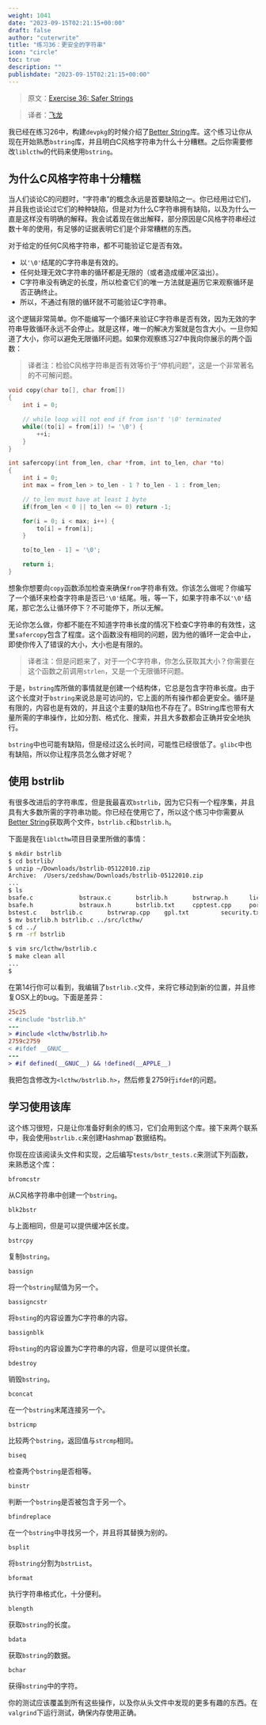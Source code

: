 ```yaml
---
weight: 1041
date: "2023-09-15T02:21:15+00:00"
draft: false
author: "cuterwrite"
title: "练习36：更安全的字符串"
icon: "circle"
toc: true
description: ""
publishdate: "2023-09-15T02:21:15+00:00"
---
```




> 原文：[Exercise 36: Safer Strings](http://c.learncodethehardway.org/book/ex36.html)

> 译者：[飞龙](https://github.com/wizardforcel)

我已经在练习26中，构建`devpkg`的时候介绍了[Better String](http://bstring.sourceforge.net/)库。这个练习让你从现在开始熟悉`bstring`库，并且明白C风格字符串为什么十分糟糕。之后你需要修改`liblcthw`的代码来使用`bstring`。

## 为什么C风格字符串十分糟糕

当人们谈论C的问题时，“字符串”的概念永远是首要缺陷之一。你已经用过它们，并且我也谈论过它们的种种缺陷，但是对为什么C字符串拥有缺陷，以及为什么一直是这样没有明确的解释。我会试着现在做出解释，部分原因是C风格字符串经过数十年的使用，有足够的证据表明它们是个非常糟糕的东西。

对于给定的任何C风格字符串，都不可能验证它是否有效。

+ 以`'\0'`结尾的C字符串是有效的。
+ 任何处理无效C字符串的循环都是无限的（或者造成缓冲区溢出）。
+ C字符串没有确定的长度，所以检查它们的唯一方法就是遍历它来观察循环是否正确终止。
+ 所以，不通过有限的循环就不可能验证C字符串。

这个逻辑非常简单。你不能编写一个循环来验证C字符串是否有效，因为无效的字符串导致循环永远不会停止。就是这样，唯一的解决方案就是包含大小。一旦你知道了大小，你可以避免无限循环问题。如果你观察练习27中我向你展示的两个函数：

> 译者注：检验C风格字符串是否有效等价于“停机问题”，这是一个非常著名的不可解问题。

```c
void copy(char to[], char from[])
{
    int i = 0;

    // while loop will not end if from isn't '\0' terminated
    while((to[i] = from[i]) != '\0') {
        ++i;
    }
}

int safercopy(int from_len, char *from, int to_len, char *to)
{
    int i = 0;
    int max = from_len > to_len - 1 ? to_len - 1 : from_len;

    // to_len must have at least 1 byte
    if(from_len < 0 || to_len <= 0) return -1;

    for(i = 0; i < max; i++) {
        to[i] = from[i];
    }

    to[to_len - 1] = '\0';

    return i;
}
```

想象你想要向`copy`函数添加检查来确保`from`字符串有效。你该怎么做呢？你编写了一个循环来检查字符串是否已`'\0'`结尾。哦，等一下，如果字符串不以`'\0'`结尾，那它怎么让循环停下？不可能停下，所以无解。

无论你怎么做，你都不能在不知道字符串长度的情况下检查C字符串的有效性，这里`safercopy`包含了程度。这个函数没有相同的问题，因为他的循环一定会中止，即使你传入了错误的大小，大小也是有限的。

> 译者注：但是问题来了，对于一个C字符串，你怎么获取其大小？你需要在这个函数之前调用`strlen`，又是一个无限循环问题。

于是，`bstring`库所做的事情就是创建一个结构体，它总是包含字符串长度。由于这个长度对于`bstring`来说总是可访问的，它上面的所有操作都会更安全。循环是有限的，内容也是有效的，并且这个主要的缺陷也不存在了。BString库也带有大量所需的字串操作，比如分割、格式化、搜索，并且大多数都会正确并安全地执行。

`bstring`中也可能有缺陷，但是经过这么长时间，可能性已经很低了。`glibc`中也有缺陷，所以你让程序员怎么做才好呢？

## 使用 bstrlib

有很多改进后的字符串库，但是我最喜欢`bstrlib`，因为它只有一个程序集，并且具有大多数所需的字符串功能。你已经在使用它了，所以这个练习中你需要从[Better String](http://bstring.sourceforge.net/)获取两个文件，`bstrlib.c`和`bstrlib.h`。

下面是我在`liblcthw`项目目录里所做的事情：

```sh
$ mkdir bstrlib
$ cd bstrlib/
$ unzip ~/Downloads/bstrlib-05122010.zip
Archive:  /Users/zedshaw/Downloads/bstrlib-05122010.zip
...
$ ls
bsafe.c             bstraux.c       bstrlib.h       bstrwrap.h      license.txt     test.cpp
bsafe.h             bstraux.h       bstrlib.txt     cpptest.cpp     porting.txt     testaux.c
bstest.c    bstrlib.c       bstrwrap.cpp    gpl.txt         security.txt
$ mv bstrlib.h bstrlib.c ../src/lcthw/
$ cd ../
$ rm -rf bstrlib

$ vim src/lcthw/bstrlib.c
$ make clean all
...
$
```
在第14行你可以看到，我编辑了`bstrlib.c`文件，来将它移动到新的位置，并且修复OSX上的bug。下面是差异：

```diff
25c25
< #include "bstrlib.h"
---
> #include <lcthw/bstrlib.h>
2759c2759
< #ifdef __GNUC__
---
> #if defined(__GNUC__) && !defined(__APPLE__)
```

我把包含修改为`<lcthw/bstrlib.h>`，然后修复2759行`ifdef`的问题。

## 学习使用该库

这个练习很短，只是让你准备好剩余的练习，它们会用到这个库。接下来两个联系中，我会使用`bstrlib.c`来创建Hashmap`数据结构。

你现在应该阅读头文件和实现，之后编写`tests/bstr_tests.c`来测试下列函数，来熟悉这个库：

`bfromcstr`

从C风格字符串中创建一个`bstring`。

`blk2bstr`

与上面相同，但是可以提供缓冲区长度。

`bstrcpy`

复制`bstring`。

`bassign`

将一个`bstring`赋值为另一个。

`bassigncstr`

将`bsting`的内容设置为C字符串的内容。

`bassignblk`

将`bsting`的内容设置为C字符串的内容，但是可以提供长度。

`bdestroy`

销毁`bstring`。

`bconcat`

在一个`bstring`末尾连接另一个。

`bstricmp`

比较两个`bstring`，返回值与`strcmp`相同。

`biseq`

检查两个`bstring`是否相等。

`binstr`

判断一个`bstring`是否被包含于另一个。

`bfindreplace`

在一个`bstring`中寻找另一个，并且将其替换为别的。

`bsplit`

将`bstring`分割为`bstrList`。

`bformat`

执行字符串格式化，十分便利。

`blength`

获取`bstring`的长度。

`bdata`

获取`bstring`的数据。

`bchar`

获得`bstring`中的字符。

你的测试应该覆盖到所有这些操作，以及你从头文件中发现的更多有趣的东西。在`valgrind`下运行测试，确保内存使用正确。
